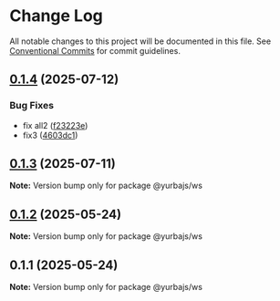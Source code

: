 # Change Log

All notable changes to this project will be documented in this file.
See [Conventional Commits](https://conventionalcommits.org) for commit guidelines.

## [0.1.4](https://github.com/rastgame/yurba.js/compare/@yurbajs/ws@0.1.3...@yurbajs/ws@0.1.4) (2025-07-12)


### Bug Fixes

* fix all2 ([f23223e](https://github.com/rastgame/yurba.js/commit/f23223e61842ace5eabe156cf766465d3d0a110c))
* fix3 ([4603dc1](https://github.com/rastgame/yurba.js/commit/4603dc11d4184d4106c67c3eb336a19b9aea5a21))





## [0.1.3](https://github.com/rastgame/yurba.js/compare/@yurbajs/ws@0.1.2...@yurbajs/ws@0.1.3) (2025-07-11)

**Note:** Version bump only for package @yurbajs/ws





## [0.1.2](https://github.com/rastgame/yurba.js/compare/@yurbajs/ws@0.1.1...@yurbajs/ws@0.1.2) (2025-05-24)

**Note:** Version bump only for package @yurbajs/ws





## 0.1.1 (2025-05-24)

**Note:** Version bump only for package @yurbajs/ws
